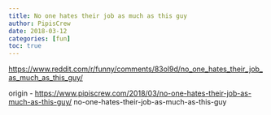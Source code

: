 ```yaml
---
title: No one hates their job as much as this guy
author: PipisCrew
date: 2018-03-12
categories: [fun]
toc: true
---
```


https://www.reddit.com/r/funny/comments/83ol9d/no_one_hates_their_job_as_much_as_this_guy/

origin - https://www.pipiscrew.com/2018/03/no-one-hates-their-job-as-much-as-this-guy/ no-one-hates-their-job-as-much-as-this-guy